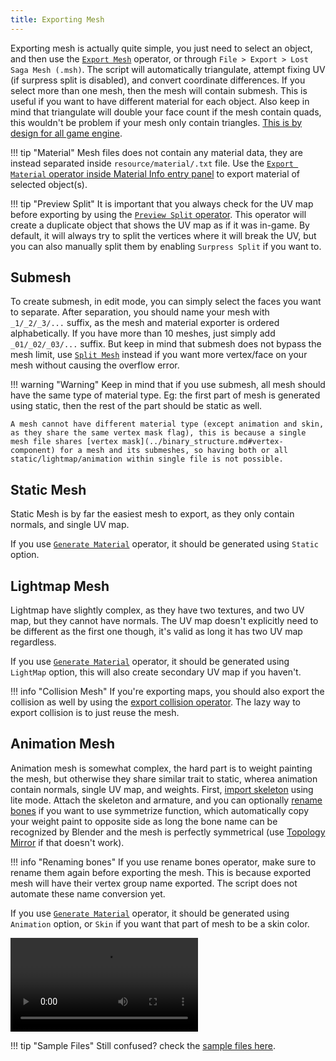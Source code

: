 ```yaml
---
title: Exporting Mesh
---
```


Exporting mesh is actually quite simple, you just need to select an object, and then use the [`Export Mesh`](../MSH%20Panel/export_mesh.md) operator, or through `File > Export > Lost Saga Mesh (.msh)`. The script will automatically triangulate, attempt fixing UV (if surpress split is disabled), and convert coordinate differences. If you select more than one mesh, then the mesh will contain submesh. This is useful if you want to have different material for each object. Also keep in mind that triangulate will double your face count if the mesh contain quads, this wouldn't be problem if your mesh only contain triangles. [This is by design for all game engine](https://gamedev.stackexchange.com/questions/9511/why-do-game-engines-convert-models-to-triangles-instead-of-using-quads).

!!! tip "Material"
    Mesh files does not contain any material data, they are instead separated inside `resource/material/.txt` file. Use the [`Export Material` operator inside Material Info entry panel](../MSH%20Panel/export_material.md#export-material) to export material of selected object(s).

!!! tip "Preview Split"
    It is important that you always check for the UV map before exporting by using the [`Preview Split` operator](../MSH%20Panel/preview_split.md). This operator will create a duplicate object that shows the UV map as if it was in-game. By default, it will always try to split the vertices where it will break the UV, but you can also manually split them by enabling `Surpress Split` if you want to.


## Submesh
To create submesh, in edit mode, you can simply select the faces you want to separate. After separation, you should name your mesh with `_1/_2/_3/...` suffix, as the mesh and material exporter is ordered alphabetically. If you have more than 10 meshes, just simply add `_01/_02/_03/...` suffix. But keep in mind that submesh does not bypass the mesh limit, use [`Split Mesh`](../MSH%20Panel/split_mesh.md) instead if you want more vertex/face on your mesh without causing the overflow error.

!!! warning "Warning"
    Keep in mind that if you use submesh, all mesh should have the same type of material type. Eg: the first part of mesh is generated using static, then the rest of the part should be static as well.
    
    A mesh cannot have different material type (except animation and skin, as they share the same vertex mask flag), this is because a single mesh file shares [vertex mask](../binary_structure.md#vertex-component) for a mesh and its submeshes, so having both or all static/lightmap/animation within single file is not possible.

## Static Mesh
Static Mesh is by far the easiest mesh to export, as they only contain normals, and single UV map.

If you use [`Generate Material`](../MSH%20Panel/generate_material.md) operator, it should be generated using `Static` option.

## Lightmap Mesh
Lightmap have slightly complex, as they have two textures, and two UV map, but they cannot have normals. The UV map doesn't explicitly need to be different as the first one though, it's valid as long it has two UV map regardless.

If you use [`Generate Material`](../MSH%20Panel/generate_material.md) operator, it should be generated using `LightMap` option, this will also create secondary UV map if you haven't.

!!! info "Collision Mesh"
    If you're exporting maps, you should also export the collision as well by using the [export collision operator](../MSH%20Panel/export_collision.md). The lazy way to export collision is to just reuse the mesh.

## Animation Mesh
Animation mesh is somewhat complex, the hard part is to weight painting the mesh, but otherwise they share similar trait to static, wherea animation contain normals, single UV map, and weights. First, [import skeleton](../SKL%20MSH%20Panel/skeleton_import.md) using lite mode. Attach the skeleton and armature, and you can optionally [rename bones](../SKL%20MSH%20Panel/rename_bones.md) if you want to use symmetrize function, which automatically copy your weight paint to opposite side as long the bone name can be recognized by Blender and the mesh is perfectly symmetrical (use [Topology Mirror](https://docs.blender.org/manual/en/latest/modeling/meshes/tools/tool_settings.html?#bpy-types-mesh-use-mirror-topology) if that doesn't work).

!!! info "Renaming bones"
    If you use rename bones operator, make sure to rename them again before exporting the mesh. This is because exported mesh will have their vertex group name exported. The script does not automate these name conversion yet.

If you use [`Generate Material`](../MSH%20Panel/generate_material.md) operator, it should be generated using `Animation` option, or `Skin` if you want that part of mesh to be a skin color.

![type:video](../videos/weight_painting.mp4)

!!! tip "Sample Files"
    Still confused? check the [sample files here](../sample_files.md).